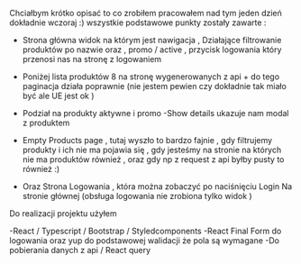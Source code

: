Chciałbym krótko opisać to co zrobiłem pracowałem nad tym jeden dzień dokładnie wczoraj :) wszystkie podstawowe punkty zostały zawarte :

- Strona główna widok na którym jest nawigacja , Działające filtrowanie produktów po nazwie oraz , promo / active  , przycisk logowania który przenosi nas na stronę z logowaniem 
- Poniżej lista produktów 8 na stronę wygenerowanych z api + do tego paginacja działa poprawnie (nie jestem pewien czy dokładnie tak miało być ale UE jest ok )
- Podział na produkty aktywne i promo 
-Show details ukazuje nam modal z produktem 

- Empty Products page , tutaj wyszło to bardzo fajnie , gdy filtrujemy produkty i ich nie ma pojawia się , gdy jesteśmy na stronie na których nie ma produktów również , oraz gdy np z request z api byłby pusty to również :) 

- Oraz Strona Logowania , która można zobaczyć po naciśnięciu Login Na stronie głównej  (obsługa logowania nie zrobiona tylko widok )

Do realizacji projektu użyłem 

-React / Typescript / Bootstrap / Styledcomponents 
-React Final Form do logowania oraz yup do podstawowej walidacji że pola są wymagane
-Do pobierania danych z api / React query 
